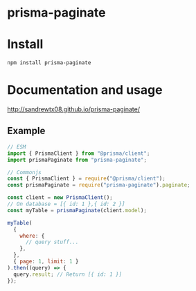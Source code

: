 # prisma-paginate

# Install

`npm install prisma-paginate`

# Documentation and usage

http://sandrewtx08.github.io/prisma-paginate/

## Example

```js
// ESM
import { PrismaClient } from "@prisma/client";
import prismaPaginate from "prisma-paginate";

// Commonjs
const { PrismaClient } = require("@prisma/client");
const prismaPaginate = require("prisma-paginate").paginate;

const client = new PrismaClient();
// On database = [{ id: 1 },{ id: 2 }]
const myTable = prismaPaginate(client.model);

myTable(
  {
    where: {
      // query stuff...
    },
  },
  { page: 1, limit: 1 }
).then((query) => {
  query.result; // Return [{ id: 1 }]
});
```
